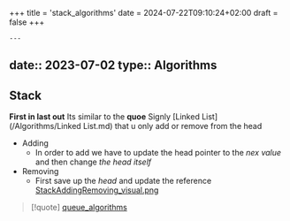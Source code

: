 +++
title = 'stack_algorithms'
date = 2024-07-22T09:10:24+02:00
draft = false
+++

    ---
date:: 2023-07-02
type:: Algorithms
---
## Stack 
**First in last out**
Its similar to the **quoe**
Signly [Linked List](/Algorithms/Linked List.md)  that u only add or remove from the head 
- Adding 
	- In order to add we have to update the head pointer to the *nex value* and then change *the head itself*
- Removing 
	- First save up the *head* and update the reference
	[StackAddingRemoving_visual.png](/static/StackAddingRemoving_visual.png)
 

>[!quote] [queue_algorithms](/Algorithms/queue_algorithms.md) 